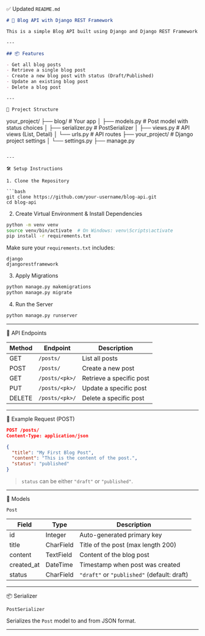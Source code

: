 ✅ Updated `README.md`

```markdown
# 📝 Blog API with Django REST Framework

This is a simple Blog API built using Django and Django REST Framework (DRF). It supports basic CRUD (Create, Read, Update, Delete) operations on blog posts, with support for post status (Draft or Published).

---

## 📦 Features

- Get all blog posts
- Retrieve a single blog post
- Create a new blog post with status (Draft/Published)
- Update an existing blog post
- Delete a blog post

---

📁 Project Structure

```

your\_project/
├── blog/                # Your app
│   ├── models.py        # Post model with status choices
│   ├── serializer.py    # PostSerializer
│   ├── views.py         # API views (List, Detail)
│   └── urls.py          # API routes
├── your\_project/        # Django project settings
│   └── settings.py
├── manage.py

````

---

🛠️ Setup Instructions

1. Clone the Repository

```bash
git clone https://github.com/your-username/blog-api.git
cd blog-api
````

2. Create Virtual Environment & Install Dependencies

```bash
python -m venv venv
source venv/bin/activate  # On Windows: venv\Scripts\activate
pip install -r requirements.txt
```

Make sure your `requirements.txt` includes:

```
django
djangorestframework
```

3. Apply Migrations

```bash
python manage.py makemigrations
python manage.py migrate
```

4. Run the Server

```bash
python manage.py runserver
```

---

 📮 API Endpoints

| Method | Endpoint       | Description              |
| ------ | -------------- | ------------------------ |
| GET    | `/posts/`      | List all posts           |
| POST   | `/posts/`      | Create a new post        |
| GET    | `/posts/<pk>/` | Retrieve a specific post |
| PUT    | `/posts/<pk>/` | Update a specific post   |
| DELETE | `/posts/<pk>/` | Delete a specific post   |

---

 🔌 Example Request (POST)

```json
POST /posts/
Content-Type: application/json

{
  "title": "My First Blog Post",
  "content": "This is the content of the post.",
  "status": "published"
}
```

> `status` can be either `"draft"` or `"published"`.

---

 🧱 Models

 `Post`

| Field       | Type      | Description                                 |
| ----------- | --------- | ------------------------------------------- |
| id          | Integer   | Auto-generated primary key                  |
| title       | CharField | Title of the post (max length 200)          |
| content     | TextField | Content of the blog post                    |
| created\_at | DateTime  | Timestamp when post was created             |
| status      | CharField | `"draft"` or `"published"` (default: draft) |

---

 📦 Serializer

 `PostSerializer`

Serializes the `Post` model to and from JSON format.

---
